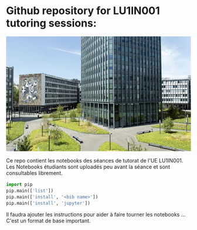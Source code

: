 # Github repository for LU1IN001 tutoring sessions:

![Su](./pics/Su2018.jpg)

Ce repo contient les notebooks des séances de tutorat de l'UE LU1IN001.  
Les Notebooks étudiants sont uploadés peu avant la séance et sont consultables librement.  

```python
import pip
pip.main(['list'])
pip.main(['install', '<bib name>'])
pip.main(['install', 'jupyter'])
```
Il faudra ajouter les instructions pour aider à faire tourner
les notebooks ... C'est un format de base important.
